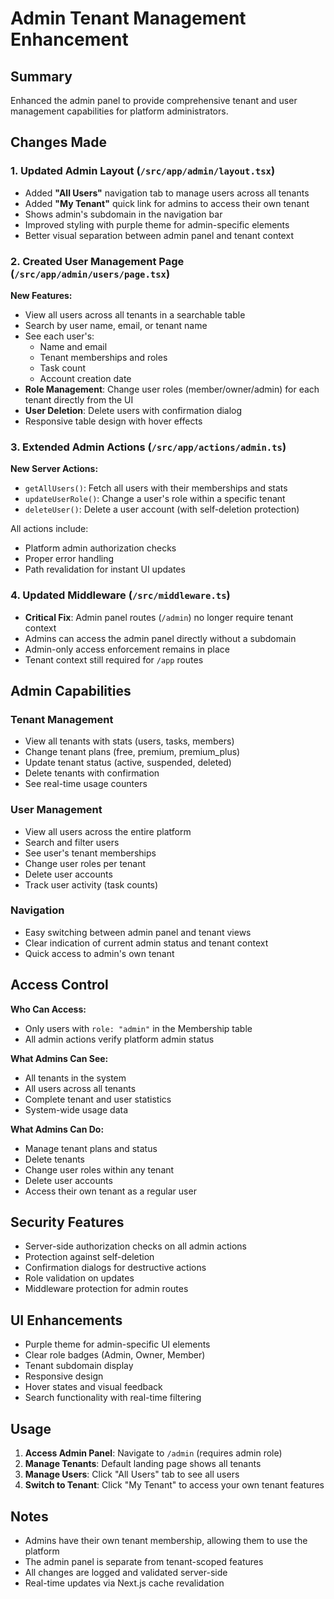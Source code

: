 # Admin Tenant Management Enhancement

## Summary
Enhanced the admin panel to provide comprehensive tenant and user management capabilities for platform administrators.

## Changes Made

### 1. Updated Admin Layout (`/src/app/admin/layout.tsx`)
- Added **"All Users"** navigation tab to manage users across all tenants
- Added **"My Tenant"** quick link for admins to access their own tenant
- Shows admin's subdomain in the navigation bar
- Improved styling with purple theme for admin-specific elements
- Better visual separation between admin panel and tenant context

### 2. Created User Management Page (`/src/app/admin/users/page.tsx`)
**New Features:**
- View all users across all tenants in a searchable table
- Search by user name, email, or tenant name
- See each user's:
  - Name and email
  - Tenant memberships and roles
  - Task count
  - Account creation date
- **Role Management**: Change user roles (member/owner/admin) for each tenant directly from the UI
- **User Deletion**: Delete users with confirmation dialog
- Responsive table design with hover effects

### 3. Extended Admin Actions (`/src/app/actions/admin.ts`)
**New Server Actions:**
- `getAllUsers()`: Fetch all users with their memberships and stats
- `updateUserRole()`: Change a user's role within a specific tenant
- `deleteUser()`: Delete a user account (with self-deletion protection)

All actions include:
- Platform admin authorization checks
- Proper error handling
- Path revalidation for instant UI updates

### 4. Updated Middleware (`/src/middleware.ts`)
- **Critical Fix**: Admin panel routes (`/admin`) no longer require tenant context
- Admins can access the admin panel directly without a subdomain
- Admin-only access enforcement remains in place
- Tenant context still required for `/app` routes

## Admin Capabilities

### Tenant Management
- View all tenants with stats (users, tasks, members)
- Change tenant plans (free, premium, premium_plus)
- Update tenant status (active, suspended, deleted)
- Delete tenants with confirmation
- See real-time usage counters

### User Management
- View all users across the entire platform
- Search and filter users
- See user's tenant memberships
- Change user roles per tenant
- Delete user accounts
- Track user activity (task counts)

### Navigation
- Easy switching between admin panel and tenant views
- Clear indication of current admin status and tenant context
- Quick access to admin's own tenant

## Access Control

**Who Can Access:**
- Only users with `role: "admin"` in the Membership table
- All admin actions verify platform admin status

**What Admins Can See:**
- All tenants in the system
- All users across all tenants
- Complete tenant and user statistics
- System-wide usage data

**What Admins Can Do:**
- Manage tenant plans and status
- Delete tenants
- Change user roles within any tenant
- Delete user accounts
- Access their own tenant as a regular user

## Security Features
- Server-side authorization checks on all admin actions
- Protection against self-deletion
- Confirmation dialogs for destructive actions
- Role validation on updates
- Middleware protection for admin routes

## UI Enhancements
- Purple theme for admin-specific UI elements
- Clear role badges (Admin, Owner, Member)
- Tenant subdomain display
- Responsive design
- Hover states and visual feedback
- Search functionality with real-time filtering

## Usage

1. **Access Admin Panel**: Navigate to `/admin` (requires admin role)
2. **Manage Tenants**: Default landing page shows all tenants
3. **Manage Users**: Click "All Users" tab to see all users
4. **Switch to Tenant**: Click "My Tenant" to access your own tenant features

## Notes
- Admins have their own tenant membership, allowing them to use the platform
- The admin panel is separate from tenant-scoped features
- All changes are logged and validated server-side
- Real-time updates via Next.js cache revalidation
